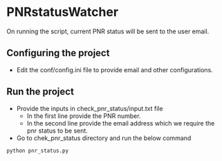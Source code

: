 # PNRstatusWatcher
On running the script, current PNR status will be sent to the user email.

## Configuring the project
- Edit the conf/config.ini file to provide email and other configurations.

## Run the project
- Provide the inputs in check_pnr_status/input.txt file
    * In the first line provide the PNR number.
    * In the second line provide the email address which we require the pnr status to be sent.
- Go to chek_pnr_status directory and run the below command
```
python pnr_status.py
```
